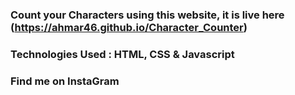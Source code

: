 ### Count your Characters using this website, it is live here (https://ahmar46.github.io/Character_Counter)

### Technologies Used : HTML, CSS & Javascript

### Find me on InstaGram
